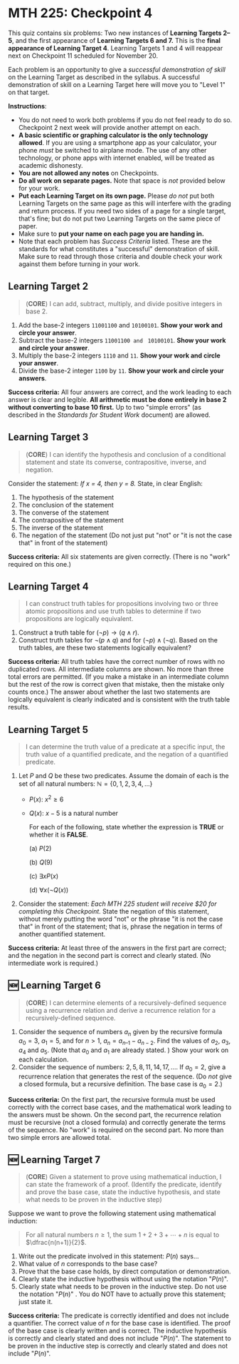 # MTH 225: Checkpoint 4

This quiz contains six problems: Two new instances of **Learning Targets 2–5**, and the first appearance of **Learning Targets 6 and 7.** This is the **final appearance of Learning Target 4**. Learning Targets 1 and 4 will reappear next on Checkpoint 11 scheduled for November 20. 

Each problem is an opportunity to give a *successful demonstration of skill* on the Learning Target as described in the syllabus. A successful demonstration of skill on a Learning Target here will move you to "Level 1" on that target. 

**Instructions**: 

* You do not need to work both problems if you do not feel ready to do so. Checkpoint 2 next week will provide another attempt on each. 
* **A basic scientific or graphing calculator is the only technology allowed**. If you are using a smartphone app as your calculator, your phone *must* be switched to airplane mode. The use of any other technology, or phone apps with internet enabled, will be treated as academic dishonesty. 
* **You are not allowed any notes** on Checkpoints. 
* **Do all work on separate pages.** Note that space is *not* provided below for your work. 
* **Put each Learning Target on its own page.** Please *do not* put both Learning Targets on the same page as this will interfere with the grading and return process. If you need two sides of a page for a single target, that's fine; but do not put two Learning Targets on the same piece of paper. 
* Make sure to **put your name on each page you are handing in.**
* Note that each problem has *Success Criteria* listed. These are the standards for what constitutes a "successful" demonstration of skill. Make sure to read through those criteria and double check your work against them before turning in your work. 



## Learning Target 2

> (**CORE**) I can add, subtract, multiply, and divide positive integers in base 2. 



1. Add the base-2 integers `11001100` and `10100101`. **Show your work and circle your answer**. 
2. Subtract the base-2 integers `11001100 and ` `10100101`. **Show your work and circle your answer**. 
3. Multiply the base-2 integers `1110` and `11`. **Show your work and circle your answer**. 
4. Divide the base-2 integer `1100` by `11`. **Show your work and circle your answers**. 

**Success criteria:** All four answers are correct, and the work leading to each answer is clear and legible. **All arithmetic must be done entirely in base 2 without converting to base 10 first.** Up to two "simple errors" (as described in the *Standards for Student Work* document) are allowed. 



## Learning Target 3

> (**CORE**) I can identify the hypothesis and conclusion of a conditional statement and state its converse, contrapositive, inverse, and negation.

Consider the statement: *If x = 4, then y = 8.* State, in clear English: 

1. The hypothesis of the statement
2. The conclusion of the statement
3. The converse of the statement
4. The contrapositive of the statement
5. The inverse of the statement
6. The negation of the statement (Do not just put "not" or "it is not the case that" in front of the statement)

**Success criteria:** All six statements are given correctly. (There is no "work" required on this one.)



## Learning Target 4

> I can construct truth tables for propositions involving two or three atomic propositions and use truth tables to determine if two propositions are logically equivalent.

1. Construct a truth table for $(\neg p) \rightarrow (q \wedge r)$. 
2. Construct truth tables for $\neg(p \wedge q)$ and for $(\neg p) \wedge (\neg q)$. Based on the truth tables, are these two statements logically equivalent? 

**Success criteria:** All truth tables have the correct number of rows with no duplicated rows. All intermediate columns are shown. No more than three total errors are permitted. (If you make a mistake in an intermediate column but the rest of the row is correct given that mistake, then the mistake only counts once.) The answer about whether the last two statements are logically equivalent is clearly indicated and is consistent with the truth table results. 



## Learning Target 5

> I can determine the truth value of a predicate at a specific input, the truth value of a quantified predicate, and the negation of a quantified predicate.

1. Let $P$ and $Q$ be these two predicates. Assume the domain of each is the set of all natural numbers: $\mathbb{N} = \{0,1,2,3,4,\dots\}$ 

   - $P(x)$: $x^2 \geq 6$

   - $Q(x)$: $x-5$ is a natural number 

     For each of the following, state whether the expression is **TRUE** or whether it is **FALSE**. 

     (a) $P(2)$ 

     (b) $Q(9)$ 

     (c) $\exists x P(x)$ 

     (d) $\forall x (\neg Q(x))$ 

2. Consider the statement: *Each MTH 225 student will receive $20 for completing this Checkpoint.* State the negation of this statement, without merely putting the word "not" or the phrase "it is not the case that" in front of the statement; that is, phrase the negation in terms of another quantified statement. 

**Success criteria:** At least three of the answers in the first part are correct; and the negation in the second part is correct and clearly stated. (No intermediate work is required.)



## :new: Learning Target 6

> (**CORE**) I can determine elements of a recursively-defined sequence using a recurrence relation and derive a recurrence relation for a recursively-defined sequence.



1. Consider the sequence of numbers $a_n$ given by the recursive formula $a_0 = 3$, $a_1 = 5$, and for $n > 1$, $a_n = a_{n–1} - a_{n-2}$. Find the values of $a_2$, $a_3$, $a_4$ and $a_5$. (Note that $a_0$ and $a_1$ are already stated. ) Show your work on each calculation. 
2. Consider the sequence of numbers: $2, 5, 8, 11, 14, 17, \dots$. If $a_0 = 2$, give a recurrence relation that generates the rest of the sequence. (Do *not* give a closed formula, but a recursive definition. The base case is $a_0 = 2$.) 

**Success criteria:** On the first part, the recursive formula must be used correctly with the correct base cases, and the mathematical work leading to the answers must be shown. On the second part, the recurrence relation must be recursive (not a closed formula) and correctly generate the terms of the sequence. No "work" is required on the second part. No more than two simple errors are allowed total. 



## :new: Learning Target 7
 
> (**CORE**) Given a statement to prove using mathematical induction, I can state the framework of a proof. (Identify the predicate, identify and prove the base case, state the inductive hypothesis, and state what needs to be proven in the inductive step)



Suppose we want to prove the following statement using mathematical induction: 

> For all natural numbers $n \geq 1$, the sum $1 + 2 + 3 + \cdots + n$ is equal to $\dfrac{n(n+1)}{2}$. 



1. Write out the predicate involved in this statement: $P(n)$ says…
2. What value of $n$ corresponds to the base case? 
3. Prove that the base case holds, by direct computation or demonstration. 
4. Clearly state the inductive hypothesis without using the notation "$P(n)$". 
5. Clearly state what needs to be proven in the inductive step. Do not use the notation "$P(n)$" . You do NOT have to actually prove this statement; just state it. 



**Success criteria:** The predicate is correctly identified and does not include a quantifier. The correct value of $n$ for the base case is identified. The proof of the base case is clearly written and is correct. The inductive hypothesis is correctly and clearly stated and does not include "$P(n)$". The statement to be proven in the inductive step is correctly and clearly stated and does not include "$P(n)$". 